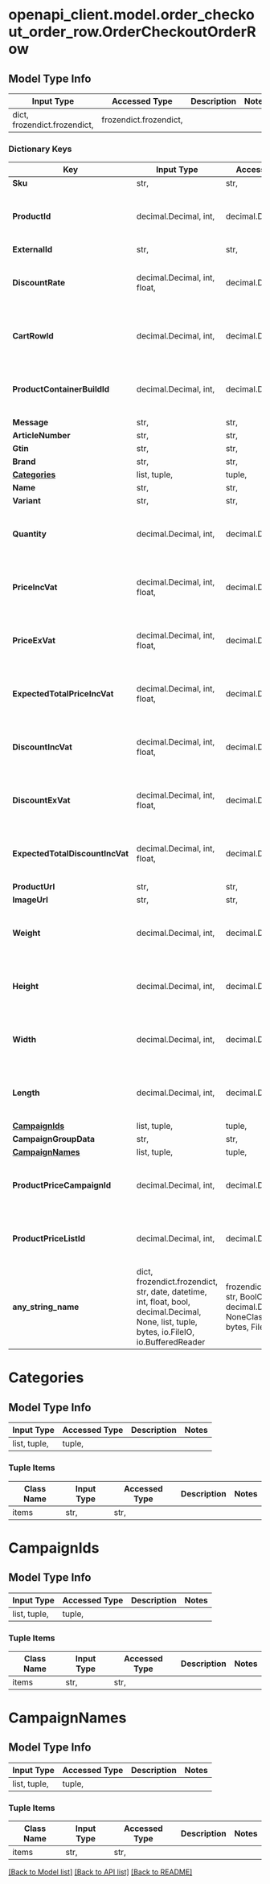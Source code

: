 # openapi_client.model.order_checkout_order_row.OrderCheckoutOrderRow

## Model Type Info
Input Type | Accessed Type | Description | Notes
------------ | ------------- | ------------- | -------------
dict, frozendict.frozendict,  | frozendict.frozendict,  |  | 

### Dictionary Keys
Key | Input Type | Accessed Type | Description | Notes
------------ | ------------- | ------------- | ------------- | -------------
**Sku** | str,  | str,  |  | [optional] 
**ProductId** | decimal.Decimal, int,  | decimal.Decimal,  |  | [optional] value must be a 32 bit integer
**ExternalId** | str,  | str,  |  | [optional] 
**DiscountRate** | decimal.Decimal, int, float,  | decimal.Decimal,  |  | [optional] value must be a 64 bit float
**CartRowId** | decimal.Decimal, int,  | decimal.Decimal,  |  | [optional] value must be a 32 bit integer
**ProductContainerBuildId** | decimal.Decimal, int,  | decimal.Decimal,  |  | [optional] value must be a 32 bit integer
**Message** | str,  | str,  |  | [optional] 
**ArticleNumber** | str,  | str,  |  | [optional] 
**Gtin** | str,  | str,  |  | [optional] 
**Brand** | str,  | str,  |  | [optional] 
**[Categories](#Categories)** | list, tuple,  | tuple,  |  | [optional] 
**Name** | str,  | str,  |  | [optional] 
**Variant** | str,  | str,  |  | [optional] 
**Quantity** | decimal.Decimal, int,  | decimal.Decimal,  |  | [optional] value must be a 32 bit integer
**PriceIncVat** | decimal.Decimal, int, float,  | decimal.Decimal,  |  | [optional] value must be a 64 bit float
**PriceExVat** | decimal.Decimal, int, float,  | decimal.Decimal,  |  | [optional] value must be a 64 bit float
**ExpectedTotalPriceIncVat** | decimal.Decimal, int, float,  | decimal.Decimal,  |  | [optional] value must be a 64 bit float
**DiscountIncVat** | decimal.Decimal, int, float,  | decimal.Decimal,  |  | [optional] value must be a 64 bit float
**DiscountExVat** | decimal.Decimal, int, float,  | decimal.Decimal,  |  | [optional] value must be a 64 bit float
**ExpectedTotalDiscountIncVat** | decimal.Decimal, int, float,  | decimal.Decimal,  |  | [optional] value must be a 64 bit float
**ProductUrl** | str,  | str,  |  | [optional] 
**ImageUrl** | str,  | str,  |  | [optional] 
**Weight** | decimal.Decimal, int,  | decimal.Decimal,  |  | [optional] value must be a 32 bit integer
**Height** | decimal.Decimal, int,  | decimal.Decimal,  |  | [optional] value must be a 32 bit integer
**Width** | decimal.Decimal, int,  | decimal.Decimal,  |  | [optional] value must be a 32 bit integer
**Length** | decimal.Decimal, int,  | decimal.Decimal,  |  | [optional] value must be a 32 bit integer
**[CampaignIds](#CampaignIds)** | list, tuple,  | tuple,  |  | [optional] 
**CampaignGroupData** | str,  | str,  |  | [optional] 
**[CampaignNames](#CampaignNames)** | list, tuple,  | tuple,  |  | [optional] 
**ProductPriceCampaignId** | decimal.Decimal, int,  | decimal.Decimal,  |  | [optional] value must be a 32 bit integer
**ProductPriceListId** | decimal.Decimal, int,  | decimal.Decimal,  |  | [optional] value must be a 32 bit integer
**any_string_name** | dict, frozendict.frozendict, str, date, datetime, int, float, bool, decimal.Decimal, None, list, tuple, bytes, io.FileIO, io.BufferedReader | frozendict.frozendict, str, BoolClass, decimal.Decimal, NoneClass, tuple, bytes, FileIO | any string name can be used but the value must be the correct type | [optional]

# Categories

## Model Type Info
Input Type | Accessed Type | Description | Notes
------------ | ------------- | ------------- | -------------
list, tuple,  | tuple,  |  | 

### Tuple Items
Class Name | Input Type | Accessed Type | Description | Notes
------------- | ------------- | ------------- | ------------- | -------------
items | str,  | str,  |  | 

# CampaignIds

## Model Type Info
Input Type | Accessed Type | Description | Notes
------------ | ------------- | ------------- | -------------
list, tuple,  | tuple,  |  | 

### Tuple Items
Class Name | Input Type | Accessed Type | Description | Notes
------------- | ------------- | ------------- | ------------- | -------------
items | str,  | str,  |  | 

# CampaignNames

## Model Type Info
Input Type | Accessed Type | Description | Notes
------------ | ------------- | ------------- | -------------
list, tuple,  | tuple,  |  | 

### Tuple Items
Class Name | Input Type | Accessed Type | Description | Notes
------------- | ------------- | ------------- | ------------- | -------------
items | str,  | str,  |  | 

[[Back to Model list]](../../README.md#documentation-for-models) [[Back to API list]](../../README.md#documentation-for-api-endpoints) [[Back to README]](../../README.md)

